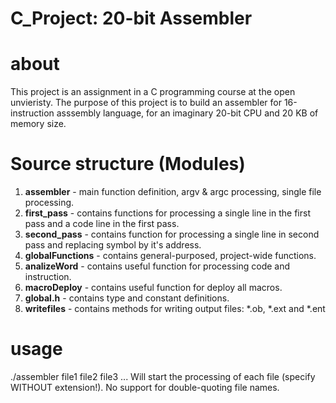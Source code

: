 # C_Project: 20-bit Assembler

# about
This project is an assignment in a C programming course at the open unvieristy. The purpose of this project is to build an assembler for 16-instruction asssembly language, for an imaginary 20-bit CPU and 20 KB of memory size. 

# Source structure (Modules)
1. **assembler** - main function definition, argv & argc processing, single file processing.
2. **first_pass** - contains functions for processing a single line in the first pass and a code line in the first pass.
3. **second_pass** - contains function for processing a single line in second pass and replacing symbol by it's address.
4. **globalFunctions** - contains general-purposed, project-wide functions.
5. **analizeWord** - contains useful function for processing code and instruction.
6. **macroDeploy** - contains useful function for deploy all macros.
7. **global.h** - contains type and constant definitions.
8. **writefiles** - contains methods for writing output files: *.ob, *.ext and *.ent

# usage
./assembler file1 file2 file3 ... Will start the processing of each file (specify WITHOUT extension!). No support for double-quoting file names.
